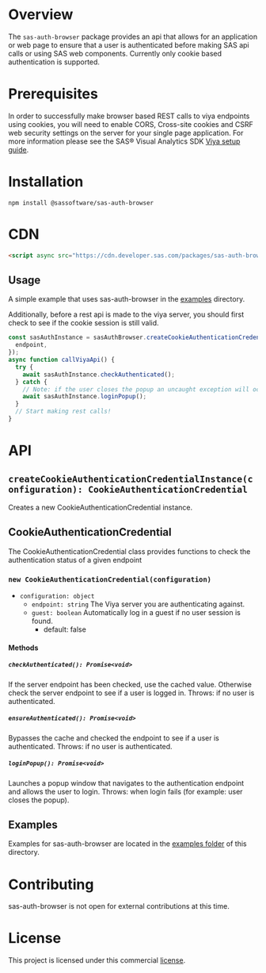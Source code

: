 # Overview

The `sas-auth-browser` package provides an api that allows for an application or web page to ensure that a user is authenticated before making SAS api calls or using SAS web components. Currently only cookie based authentication is supported.

# Prerequisites

In order to successfully make browser based REST calls to viya endpoints using cookies, you will need to enable CORS, Cross-site cookies and CSRF web security settings on the server for your single page application. For more information please see the SAS® Visual Analytics SDK [Viya setup guide](https://developer.sas.com/sdk/va/docs/guides/viya-setup/).

# Installation

```
npm install @sassoftware/sas-auth-browser
```

# CDN

```html
<script async src="https://cdn.developer.sas.com/packages/sas-auth-browser/latest/dist/index.min.js"></script>
```

## Usage

A simple example that uses sas-auth-browser in the [examples](./examples) directory.

Additionally, before a rest api is made to the viya server, you should first check to see if the cookie session is still valid.

```ts
const sasAuthInstance = sasAuthBrowser.createCookieAuthenticationCredentialInstance({
  endpoint,
});
async function callViyaApi() {
  try {
    await sasAuthInstance.checkAuthenticated();
  } catch {
    // Note: if the user closes the popup an uncaught exception will occur.
    await sasAuthInstance.loginPopup();
  }
  // Start making rest calls!
}
```

# API

## `createCookieAuthenticationCredentialInstance(configuration): CookieAuthenticationCredential`

Creates a new CookieAuthenticationCredential instance. 

## CookieAuthenticationCredential

The CookieAuthenticationCredential class provides functions to check the authentication status of a given endpoint
### `new CookieAuthenticationCredential(configuration)`
* `configuration: object`
  * `endpoint: string` The Viya server you are authenticating against.
  * `guest: boolean` Automatically log in a guest if no user session is found.
    * default: false 
#### Methods

##### `checkAuthenticated(): Promise<void>`

If the server endpoint has been checked, use the cached value. Otherwise check the server endpoint to see if a user is logged in.
Throws: if no user is authenticated.

##### `ensureAuthenticated(): Promise<void>`

Bypasses the cache and checked the endpoint to see if a user is authenticated.
Throws: if no user is authenticated.

##### `loginPopup(): Promise<void>`

Launches a popup window that navigates to the authentication endpoint and allows the user to login.
Throws: when login fails (for example: user closes the popup).

## Examples

Examples for sas-auth-browser are located in the [examples folder](./examples/) of this directory.

# Contributing

sas-auth-browser is not open for external contributions at this time.

# License

This project is licensed under this commercial [license](../license).
